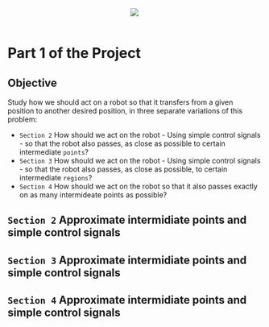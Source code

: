 <div align="center">
  <a><img src="https://fenix.tecnico.ulisboa.pt/api/bennu-portal/configuration/logo"></a><br><br>
</div>

# Part 1 of the Project
## Objective
Study how we should act on a robot so that it transfers from a given position to another desired position, in three separate variations of this problem:
  - `Section 2` How should we act on the robot - Using simple control signals - so that the robot also passes, as close as possible to certain intermediate `points`?
  - `Section 3` How should we act on the robot - Using simple control signals - so that the robot also passes, as close as possible, to certain intermediate `regions`?
  - `Section 4` How should we act on the robot so that it also passes exactly on as many intermideate points as possible?
  
## `Section 2` Approximate intermidiate points and simple control signals
## `Section 3` Approximate intermidiate points and simple control signals
## `Section 4` Approximate intermidiate points and simple control signals

